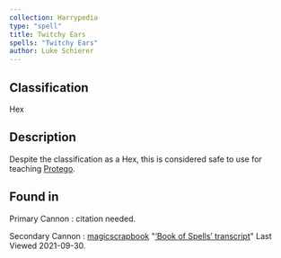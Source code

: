 ```yaml
---
collection: Harrypedia
type: "spell"
title: Twitchy Ears
spells: "Twitchy Ears"
author: Luke Schierer
---
```


## Classification

Hex

## Description

Despite the classification as a Hex, this is considered safe to use for teaching [Protego][].

[Protego]: protego/

## Found in

Primary Cannon
: citation needed.

Secondary Cannon
: [magicscrapbook](https://magicscrapbook.tumblr.com/)
"[‘Book of Spells’ transcript](https://magicscrapbook.tumblr.com/post/162085200042/book-of-spells-transcript)"
Last Viewed 2021-09-30.
